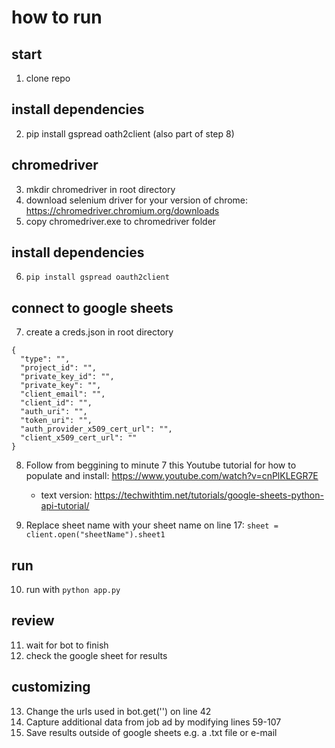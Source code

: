 # how to run

## start
1. clone repo

## install dependencies
2. pip install gspread oath2client (also part of step 8)

## chromedriver
3. mkdir chromedriver in root directory
4. download selenium driver for your version of chrome: https://chromedriver.chromium.org/downloads
5. copy chromedriver.exe to chromedriver folder

## install dependencies
6. ```pip install gspread oauth2client```

## connect to google sheets
7. create a creds.json in root directory

```
{
  "type": "",
  "project_id": "",
  "private_key_id": "",
  "private_key": "",
  "client_email": "",
  "client_id": "",
  "auth_uri": "",
  "token_uri": "",
  "auth_provider_x509_cert_url": "",
  "client_x509_cert_url": ""
}
```

8. Follow from beggining to minute 7 this Youtube tutorial for how to populate and install: https://www.youtube.com/watch?v=cnPlKLEGR7E
   * text version: https://techwithtim.net/tutorials/google-sheets-python-api-tutorial/

9. Replace sheet name with your sheet name on line 17: ```sheet = client.open("sheetName").sheet1```

## run
10. run with ```python app.py```

## review
11. wait for bot to finish
12. check the google sheet for results

## customizing
13. Change the urls used in bot.get('') on line 42
14. Capture additional data from job ad by modifying lines 59-107
15. Save results outside of google sheets e.g. a .txt file or e-mail
